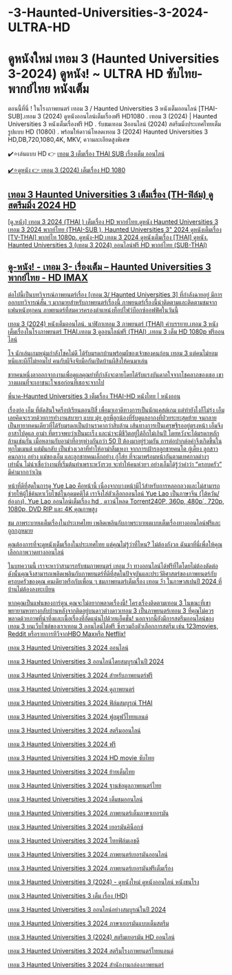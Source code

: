 # -3-Haunted-Universities-3-2024-ULTRA-HD

# ดูหนังใหม่ เทอม 3 (Haunted Universities 3-2024) ดูหนัง! ~ ULTRA HD ซับไทย-พากย์ไทย หนังเต็ม

ตอนนี้ที่นี่ ! ในโรงภาพยนตร์  เทอม 3 / Haunted Universities 3 หนังเต็มออนไลน์ [THAI-SUB].เทอม 3 (2024) ดูหนังออนไลน์เต็มเรื่องฟรี HD1080 . เทอม 3 (2024) |  Haunted Universities 3 หนังเต็มเรื่องฟรี HD . รับชมเทอม 3ออนไลน์ (2024) สตรีมมิ่งประเทศไทยเต็มรูปแบบ HD (1080i) .  พร้อมให้ดาวน์โหลดเทอม 3 (2024) Haunted Universities 3 HD,DB,720,1080,4K, MKV, ความละเอียดสูงพิเศษ

✔️⭐เล่นแบบ HD 👉  <a href="https://cinesecure.comt/th/movie/1226170/3-hub" rel="nofollow">เทอม 3 เต็มเรื่อง THAI SUB  เรื่องเต็ม ออนไลน์</p>

✔️⭐ดูหนัง 👉 <a href="https://cinesecure.comt/th/movie/1226170/3-hub" rel="nofollow">เทอม 3 (2024) เต็มเรื่อง HD 1080</p>

## เทอม 3 Haunted Universities 3 เต็มเรื่อง (TH-ฟิล์ม) ดูสตรีมมิ่ง 2024 HD

[ดู.หนัง] เทอม 3 2024 (THAI ) เต็มเรื่อง HD พากย์ไทย.ดูหนัง  Haunted Universities 3 เทอม 3 2024 พากย์ไทย (THAI-SUB ), Haunted Universities 3" 2024 ดูหนังเต็มเรื่อง [TV-THAI] พากย์ไท 1080p. ดูหนัง-HD เทอม 3 2024 ดูหนังเต็มเรื่อง [THAI] ดูหนัง.  Haunted Universities 3 (เทอม 3 2024) ออนไลน์ฟรี HD พากย์ไทย (SUB-THAI)

## ดู-หนัง! - เทอม 3- เรื่องเต็ม – Haunted Universities 3 พากย์ไทย - HD IMAX

ต่อไปนี้เป็นบทวิจารณ์ภาพยนตร์เรื่อง [เทอม 3/ Haunted Universities 3] ที่กำลังฉายอยู่ มีการออกบทวิจารณ์สั้น ๆ มากมายสำหรับภาพยนตร์เรื่องนี้ ภาพยนตร์เรื่องนี้น่าติดตามและติดตามชมจากแฟนหนังทุกคน ภาพยนตร์ที่สมควรครองตำแหน่งท็อปไฟว์บ็อกซ์ออฟฟิศในวันนี้

เทอม 3 (2024) หนังเต็มออนไลน์. นาฬิกาเทอม 3 ภาพยนตร์ (THAI) คำบรรยาย.เทอม 3 หนังเต็มเรื่องในโรงภาพยนตร์ THAI.เทอม 3 ดูออนไลน์ฟรี (THAI) .เทอม 3 เต็ม HD 1080p ฟรีออนไลน์

โจ นักเล่นเกมหนุ่มกำลังโชคไม่ดี ได้รับมรดกบ้านพร้อมผีของเจ้าของคนก่อน เทอม 3 แต่คนไม่ยอมหนีและผีก็ไม่ยอมไป คนกับผีจึงจับมือกันเปิดบ้านผีสิงให้คนมาเล่น

ชายคนหนึ่งลาออกจากงานเพื่อดูแลคุณย่าที่กำลังจะตายโดยได้รับแรงบันดาลใจจากโชคลาภของเธอ เขาวางแผนที่จะเอาชนะใจเธอก่อนที่เธอจะจากไป

พี่นาค-Haunted Universities 3 เต็มเรื่อง THAI-HD หนังไทย | หนังออน

เรื่องย่อ
เอ็ม ที่ตัดสินใจดร็อปเรียนตอนปีสี่ เพื่อมาเอาดีทางการเป็นนักแคสต์เกม แต่ทำยังไงก็ไม่รุ่ง เอ็มเลยคิดจะรวยด้วยการทำงานสบายๆ แบบ มุ่ย ลูกพี่ลูกน้องที่รับดูแลอากงที่ป่วยระยะสุดท้าย จนกลายเป็นทายาทคนเดียวที่ได้รับมรดกเป็นบ้านราคากว่าสิบล้าน เส้นทางการเป็นเศรษฐีรออยู่ตรงหน้า เอ็มจึงอาสาไปดูแล อาม่า ที่ตรวจพบว่าเป็นมะเร็ง และน่าจะมีชีวิตอยู่ได้อีกไม่เกินปี โดยหวังจะได้มรดกหลักล้านเช่นกัน เมื่อหลานกับอาม่าที่อายุห่างกันกว่า 50 ปี ต้องมาอยู่ร่วมกัน การต่อปากต่อคำจึงเกิดขึ้นในทุกโมเมนต์ แต่มันกลับ เป็นช่วงเวลาที่ทำให้อาม่าลืมเหงา จากการเฝ้ารอลูกชายคนโต กู๋เคี้ยง ลูกสาวคนกลาง อย่าง แม่ของเอ็ม และลูกชายคนเล็กอย่าง กู๋โส่ย ที่จะมาพร้อมหน้ากันตามเทศกาลต่างๆ เท่านั้น ไม่น่าเชื่อว่างานที่เริ่มต้นทำเพราะหวังรวย จะทำให้คนห่วยๆ อย่างเอ็มได้รู้ว่าคำว่า “ครอบครัว” มีค่ามากกว่าเงิน


หน้าที่ดีที่สุดในการดู Yue Lao คือหน้านี้ เนื่องจากบางหน้ามีไว้สำหรับการหลอกลวงและไม่สามารถช่วยให้ผู้ใช้ค้นหาเว็บไซต์ในอุดมคติได้ เราจึงใส่ตัวเลือกออนไลน์ Yue Lao เป็นภาษาจีน (ไต้หวัน/ฮ่องกง), Yue Lao ออนไลน์เต็มเรื่อง hd , ดาวน์โหลด Torrent240P, 360p, 480p´, 720p, 1080p, DVD RIP และ 4K คุณภาพสูง

ชม ภาพระบายผเต็มเรื่องในประเทศไทย เพลิดเพลินกับภาพระบายผแบบเต็มเรื่องทางออนไลน์ฟรีและถูกกฎหมาย

คุณต้องการที่จะดูหนังเต็มเรื่องในประเทศไทย แต่คุณไม่รู้ว่าที่ไหน? ไม่ต้องกังวล ฉันมาที่นี่เพื่อให้คุณเลือกภาพวาดทางออนไลน์

ในบทความนี้ เราจะหาว่าสามารถรับชมภาพยนตร์ เทอม 3ำ ทางออนไลน์ได้ฟรีที่ใดโดยไม่ต้องตัดต่อ ดังนั้นคุณจึงสามารถเพลิดเพลินกับภาพยนตร์ที่ดีที่สุดในปัจจุบันและประวัติศาสตร์ของภาพยนตร์กับครอบครัวของคุณ คนเดียวหรือกับเพื่อน ๆ ชมภาพยนตร์เต็มเรื่อง เทอม 3ำ ในภาษาสเปนปี 2024 ที่บ้านไม่ต้องลงทะเบียน

หากคุณเป็นแฟนของการ์ตูน คุณจะไม่อยากพลาดเรื่องนี้! โครงเรื่องติดตามเทอม 3 ในขณะที่เขาพยายามหาทางกลับบ้านหลังจากติดอยู่บนดาวต่างดาวเทอม 3 เป็นภาพยนตร์เทอม 3 ที่คุณไม่ควรพลาดด้วยภาพที่น่าทึ่งและเนื้อเรื่องที่อัดแน่นไปด้วยแอ็คชั่น! นอกจากนี้ยังมีการสตรีมออนไลน์ของเทอม 3 บนเว็บไซต์ของเราเทอม 3 ออนไลน์ได้ฟรี ซึ่งรวมถึงตัวเลือกการสตรีม เช่น 123movies, Reddit หรือรายการทีวีจากHBO Maxหรือ Netflix!


เทอม 3  Haunted Universities 3 2024 ออนไลน์

เทอม 3  Haunted Universities 3 ออนไลน์โดยสมบูรณ์ในปี 2024

เทอม 3  Haunted Universities 3 2024 สำหรับภาพยนตร์ฟรี

เทอม 3  Haunted Universities 3 2024 ดูภาพยนตร์

เทอม 3  Haunted Universities 3 2024 ฟิล์มสมบูรณ์ THAI

เทอม 3  Haunted Universities 3 2024 ฟูลมูฟวี่ไทยแลนด์

เทอม 3  Haunted Universities 3 2024 สตรีมออนไลน์

เทอม 3  Haunted Universities 3 2024 ฟรี

เทอม 3  Haunted Universities 3 2024 HD movie ซับไทย

เทอม 3  Haunted Universities 3 2024 ย้ายเต็มไทย

เทอม 3  Haunted Universities 3 2024 ฐานข้อมูลภาพยนตร์ไทย

เทอม 3  Haunted Universities 3 2024 เต็มชมออนไลน์

เทอม 3  Haunted Universities 3 2024 ภาพยนตร์เต็มภาษาเยอรมัน

เทอม 3  Haunted Universities 3 2024 เยอรมันคิน็อกซ์

เทอม 3  Haunted Universities 3 2024 ไทยฟิล์มเอชดี

เทอม 3  Haunted Universities 3 2024 ภาพยนตร์เยอรมันออนไลน์

เทอม 3  Haunted Universities 3 2024 ภาพยนตร์เยอรมันฟรีเต็มเรื่อง

เทอม 3  Haunted Universities 3 (2024) - ดูหนังใหม่ ดูหนังออนไลน์ หนังชนโรง

เทอม 3  Haunted Universities 3 เต็ม เรื่อง (HD)

เทอม 3  Haunted Universities 3 ออนไลน์อย่างสมบูรณ์ในปี 2024

เทอม 3  Haunted Universities 3 2024 ภาษาเยอรมันแบบเต็มสตรีม

เทอม 3  Haunted Universities 3 (2024) สตรีมเยอรมัน HD ออนไลน์

เทอม 3  Haunted Universities 3 2024 สตรีมโรงภาพยนตร์ไทยแลนด์

เทอม 3  Haunted Universities 3 2024 สํานักงานกล่องภาพยนตร์

